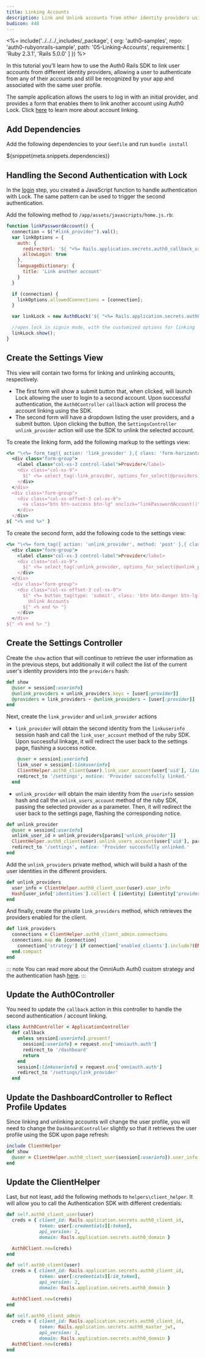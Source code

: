 ```yaml
---
title: Linking Accounts
description: Link and Unlink accounts from other identity providers using the Rails SDK.
budicon: 448
---
```


<%= include('../../../_includes/_package', {
  org: 'auth0-samples',
  repo: 'auth0-rubyonrails-sample',
  path: '05-Linking-Accounts',
  requirements: [
    'Ruby 2.3.1',
    'Rails 5.0.0'
  ]
}) %>

In this tutorial you'll learn how to use the Auth0 Rails SDK to link user accounts from different identity providers, allowing a user to authenticate from any of their accounts and still be recognized by your app and associated with the same user profile.

The sample application allows the users to log in with an initial provider, and provides a form that enables them to link another account using Auth0 Lock. Click [here](/link-accounts) to learn more about account linking.

## Add Dependencies

Add the following dependencies to your `Gemfile` and run `bundle install`

${snippet(meta.snippets.dependencies)}

## Handling the Second Authentication with Lock

In the [login](/quickstart/webapp/rails/01-login) step, you created a JavaScript function to handle authentication with Lock. The same pattern can be used to trigger the second authentication.

Add the following method to `/app/assets/javascripts/home.js.rb`:

```js
function linkPasswordAccount() {
  connection = $("#link_provider").val();
  var linkOptions = {
    auth: {
      redirectUrl: '${ "<%= Rails.application.secrets.auth0_callback_url %>" }',
      allowLogin: true
    },
    languageDictionary: {
      title: 'Link another account'
    }
  }

  if (connection) {
    linkOptions.allowedConnections = [connection];
  }

  var linkLock = new Auth0Lock('${ "<%= Rails.application.secrets.auth0_client_id %>" }', '${ "<%= Rails.application.secrets.auth0_domain %>" }', linkOptions);

  //open lock in signin mode, with the customized options for linking
  linkLock.show();
}
```

## Create the Settings View

This view will contain two forms for linking and unlinking accounts, respectively.
- The first form will show a submit button that, when clicked, will launch Lock allowing the user to login to a second account. Upon successful authentication, the `Auth0Controller` `callback` action will process the account linking using the SDK.
- The second form will have a dropdown listing the user providers, and a submit button. Upon clicking the button, the `SettingsController` `unlink_provider` action will use the SDK to unlink the selected account.

To create the linking form, add the following markup to the settings view:

```ruby
<%= "\<%= form_tag({ action: 'link_provider' },{ class: 'form-horizontal col-xs-10 col-xs-offset-1' }) do %\>" %>
  <div class="form-group">
    <label class="col-xs-3 control-label">Provider</label>
    <div class="col-xs-9">
      ${" <%= select_tag(:link_provider, options_for_select(@providers), class: 'form-control') %> "}
    </div>
  </div>
  <div class="form-group">
    <div class="col-xs-offset-3 col-xs-9">
      <a class="btn btn-success btn-lg" onclick="linkPasswordAccount()">Link Accounts</a>
    </div>
  </div>
${ "<% end %>" }
```

To create the second form, add the following code to the settings view:

```ruby
<%= "\<%= form_tag({ action: 'unlink_provider', method: 'post' },{ class: 'form-horizontal col-xs-10 col-xs-offset-1' }) do %\>" %>
  <div class="form-group">
    <label class="col-xs-3 control-label">Provider</label>
    <div class="col-xs-9">
      ${" <%= select_tag(:unlink_provider, options_for_select(@unlink_providers), class: 'form-control') %> "}
    </div>
  </div>
  <div class="form-group">
    <div class="col-xs-offset-3 col-xs-9">
      ${" <%= button_tag(type: 'submit', class: 'btn btn-danger btn-lg') do %> "}
        Unlink Accounts
      ${" <% end %> "}
    </div>
  </div>
${" <% end %> "}
```

## Create the Settings Controller

Create the `show` action that will continue to retrieve the user information as in the previous steps, but additionally it will collect the list of the current user's identity providers into the `providers` hash:

```ruby
def show
  @user = session[:userinfo]
  @unlink_providers = unlink_providers.keys - [user[:provider]]
  @providers = link_providers - @unlink_providers - [user[:provider]]
end
```

Next, create the `link_provider` and `unlink_provider` actions
- `link_provider` will obtain the second identity from the `linkuserinfo` session hash and call the `link_user_account` method of the ruby SDK. Upon successful linkage, it will redirect the user back to the settings page, flashing a success notice.

```ruby
    @user = session[:userinfo]
    link_user = session[:linkuserinfo]
    ClientHelper.auth0_client(user).link_user_account(user['uid'], link_with: link_user[:credentials][:id_token])
    redirect_to '/settings', notice: 'Provider succesfully linked.'
  end
```

- `unlink_provider` will obtain the main identity from the `userinfo` session hash and call the `unlink_users_account` method of the ruby SDK, passing the selected provider as a parameter. Then, it will redirect the user back to the settings page, flashing the corresponding notice.

```ruby
def unlink_provider
  @user = session[:userinfo]
  unlink_user_id = unlink_providers[params['unlink_provider']]
  ClientHelper.auth0_client(user).unlink_users_account(user['uid'], params['unlink_provider'], unlink_user_id)
  redirect_to '/settings', notice: 'Provider succesfully unlinked.'
end
```
Add the `unlink_providers` private method, which will build a hash of the user identities in the different providers.

```ruby
def unlink_providers
  user_info = ClientHelper.auth0_client_user(user).user_info
  Hash[user_info['identities'].collect { |identity| [identity['provider'], identity['user_id']] }]
end
```

And finally, create the private `link_providers` method, which retrieves the providers enabled for the client.

```ruby
def link_providers
  connections = ClientHelper.auth0_client_admin.connections
  connections.map do |connection|
    connection['strategy'] if connection['enabled_clients'].include?(ENV['AUTH0_CLIENT_ID'])
  end.compact
end
```

::: note
You can read more about the OmniAuth Auth0 custom strategy and the authentication hash [here](https://github.com/auth0/omniauth-auth0#auth-hash).
:::

## Update the Auth0Controller

You need to update the `callback` action in this controller to handle the second authentication / account linking.

```ruby
class Auth0Controller < ApplicationController
  def callback
    unless session[:userinfo].present?
      session[:userinfo] = request.env['omniauth.auth']
      redirect_to '/dashboard'
      return
    end
    session[:linkuserinfo] = request.env['omniauth.auth']
    redirect_to '/settings/link_provider'
  end
```

## Update the DashboardController to Reflect Profile Updates

Since linking and unlinking accounts will change the user profile, you will need to change the `DashboardController` slightly so that it retrieves the user profile using the SDK upon page refresh:

```ruby
include ClientHelper
def show
  @user = ClientHelper.auth0_client_user(session[:userinfo]).user_info
end
```

## Update the ClientHelper

Last, but not least, add the following methods to `helpers\client_helper`. It will allow you to call the Authentication SDK with different credentials:

```ruby
def self.auth0_client_user(user)
  creds = { client_id: Rails.application.secrets.auth0_client_id,
            token: user[:credentials][:token],
            api_version: 2,
            domain: Rails.application.secrets.auth0_domain }

  Auth0Client.new(creds)
end

def self.auth0_client(user)
  creds = { client_id: Rails.application.secrets.auth0_client_id,
            token: user[:credentials][:id_token],
            api_version: 2,
            domain: Rails.application.secrets.auth0_domain }

  Auth0Client.new(creds)
end

def self.auth0_client_admin
  creds = { client_id: Rails.application.secrets.auth0_client_id,
            token: Rails.application.secrets.auth0_master_jwt,
            api_version: 2,
            domain: Rails.application.secrets.auth0_domain }
  Auth0Client.new(creds)
end
```
